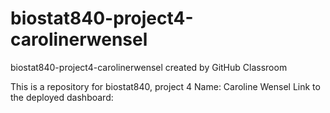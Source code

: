 # biostat840-project4-carolinerwensel
biostat840-project4-carolinerwensel created by GitHub Classroom

This is a repository for biostat840, project 4
Name: Caroline Wensel 
Link to the deployed dashboard: 
